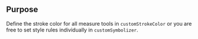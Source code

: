 ## Purpose

Define the stroke color for all measure tools in `customStrokeColor` or you are free to set style rules individually in `customSymbolizer`.
